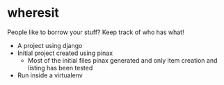 wheresit
========

People like to borrow your stuff? Keep track of who has what!

 * A project using django
 * Initial project created using pinax
   - Most of the initial files pinax generated and only item creation and listing has been tested
 * Run inside a virtualenv
